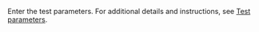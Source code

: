 Enter the test parameters. For additional details and instructions, see [Test parameters](../azure-stack-vaas-parameters.md#test-parameters).